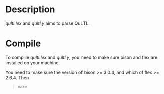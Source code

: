 # Description
 
_qultl.lex_ and _qultl.y_ aims to parse QuLTL.

# Compile

To complile _qultl.lex_ and _qultl.y_, you need to make sure bison and flex are installed on your machine. 

You need to make sure the version of bison >= 3.0.4, and which of flex >= 2.6.4. Then

>     make